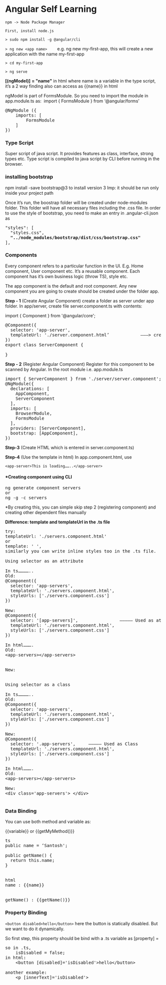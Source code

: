<h1>Angular Self Learning</h1>

`npm -> Node Package Manager`

`First, install node.js`


`> sudo npm install -g @angular/cli`

`> ng new <app name>	`			e.g. ng new my-first-app, this will create a new application with the name my-first-app

`> cd my-first-app`

`> ng serve`


**[(ngModel)]** **= "name"** in html where name is a variable in the type script, it’s a 2 way finding
also can access as {{name}} in html

ngModel is part of FormsModule. So you need to import the module in app.module.ts as: 
import { FormsModule } from ‘@angular/forms’

<pre>
@NgModule ({
	imports: [
		FormsModule
	]
})
</pre>

<h3>Type Script</h3>

Super script of java script. It provides features as class, interface, strong types etc. Type script is compiled to java script by CLI before running in the browser. 

<h3>installing bootstrap</h3>

npm install -save bootstrap@3 to install version 3
Imp: it should be run only inside your project path

Once it’s run, the boostrap folder will be created under node-modules folder. This folder will have all necessary files including the .css file.
In order to use the style of bootstrap, you need to make an entry in .angular-cli.json as

<pre>
"styles": [
  "styles.css",
  <b>"../node_modules/bootstrap/dist/css/bootstrap.css"</b>
],
</pre>


<h3>Components</h3>

Every component refers to a particular function in the UI. E.g. Home component, User component etc. It’s a reusable component.
Each component has it’s own business logic (throw TS), style etc.

The app component is the default and root component. Any new component you are going to create should be created under the folder app.

**Step - 1** (Create Angular Component)
create a folder as server under app folder. In app/server, create file server.component.ts with contents:

import { Component } from '@angular/core';

<pre>
@Component({
  selector: 'app-server',
  templateUrl: './server.component.html’            ———> create server.component.html under app/server folder
})
export class ServerComponent {

}
</pre>

**Step - 2** (Register Angular Component)
Register for this component to be scanned by Angular. In the root module i.e. app.module.ts

<pre>
import { ServerComponent } from './server/server.component';
@NgModule({
  declarations: [
    AppComponent,
    ServerComponent
  ],
  imports: [
    BrowserModule,
    FormsModule
  ],
  providers: [ServerComponent],
  bootstrap: [AppComponent],
})
</pre>

**Step-3** (Create HTML which is entered in server.component.ts)

**Step-4** (Use the template in html)
In app.component.html, use

`<app-server>This is loading……..</app-server>`


<h4>*Creating component using CLI</h4>

<pre>
ng generate component servers
or
ng -g -c servers
</pre>

*By creating this, you can simple skip step 2 (registering component) and creating other dependent files manually


**Difference: template and templateUrl in the .ts file**

<pre>
try:
templateUrl: './servers.component.html'
or
template: '<app-server></app-server> <app-server></app-server>',
similarly you can write inline styles too in the .ts file.

Using selector as an attribute

In ts…………..
Old:
@Component({
  selector: 'app-servers',
  templateUrl: './servers.component.html',
  styleUrls: ['./servers.component.css']
})

New:
@Component({
  selector: '[app-servers]',				————— Used as attribute
  templateUrl: './servers.component.html',
  styleUrls: ['./servers.component.css']
})

In html……….
Old:
&lt;app-servers>&lt;/app-servers>


New:
<div app-servers></div>

Using selector as a class

In ts…………..
Old:
@Component({
  selector: 'app-servers',
  templateUrl: './servers.component.html',
  styleUrls: ['./servers.component.css']
})

New:
@Component({
  selector: '.app-servers',		————— Used as Class
  templateUrl: './servers.component.html',
  styleUrls: ['./servers.component.css']
})

In html……….
Old:
&lt;app-servers>&lt;/app-servers>

New:
&lt;div class='app-servers'> &lt;/div>

</pre>

<h3>Data Binding</h3>

You can use both method and variable as:

{{variable}} or {{getMyMethod()}}

<pre>
ts
public name = ‘Santosh';

public getName() {
  return this.name;
}


html
name : {{name}}
<br>
getName() : {{getName()}}
</pre>


<h3>Property Binding</h3>


`<button disabled>hello</button>` 
	here the button is statically disabled. But we want to do it dynamically.

So first step, this property should be bind with a .ts variable as [property] = <variable>

<pre>
so in .ts, 
	isDisabled = false;
in html:
	&lt;button [disabled]='isDisabled'>hello&lt;/button> 

another example:
	&lt;p [innerText]='isDisabled'></p>
</pre>





